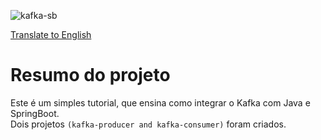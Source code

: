 ![kafka-sb](https://github.com/osvaldsoza/sb-kafka/assets/9426175/c9bd9045-818f-4e9a-bd28-576290eebd6f)


[Translate to English](https://github.com/osvaldsoza/sb-kafka/blob/master/README.md)

# Resumo do projeto
Este é um simples tutorial, que ensina como integrar o Kafka com Java e SpringBoot.
<br/>Dois projetos ``(kafka-producer and kafka-consumer)`` foram criados.
